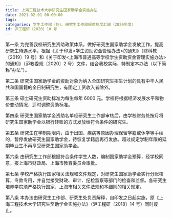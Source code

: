 ```yaml
---
title: 上海工程技术大学研究生国家助学金实施办法
date: 2021-02-01 00:00:00
tags: 
categories: 学生工作部（处）、研究生工作部规章制度汇编（2020年度）
id: 沪工程研〔2020〕10 号
---
```


第一条 为完善我校研究生资助政策体系，做好研究生国家助学金发放工作，提高研究生待遇水平，根据《关于印发<学生资助资金管理办法>的通知》（财科教〔2019〕19 号）和《关于印发<上海市普通高等学校学生资助资金管理实施办法>的通知》（沪教委规〔2020〕2 号）文件，结合我校实际，特制定本办法（以下简称“办法”）。

第二条 研究生国家助学金的资助对象为纳入全国研究生招生计划的具有中华人民共和国国籍的全日制研究生，有固定工资收入者除外。

第三条 硕士研究生资助标准为每生每年 6000 元。学校将根据经济发展水平和物价变动情况，适时调整资助标准。

第四条 研究生国家助学金资助名单经研究生工作部审核后，由学校财务处按月将研究生国家助学金以银行转账的方式发放给符合条件的研究生。

第五条 研究生在学制期限内，由于出国、疾病等原因办理保留学籍或休学等手续的，暂停发放研究生国家助学金，待恢复学籍后再行发放。超过规定学制年限的延期毕业生不再享受研究生国家助学金。

第六条 由研究生工作部根据符合条件学生人数，编制国家助学金预算，经学校同意，报上海市财政局、上海市教育委员会审批。

第七条 学校严格执行国家相关法规和文件规定，对研究生国家助学金实行分账核算，专款专用，并自觉接受财政、审计、纪检监察等部门的检查和监督。各研究生培养学院须严格执行国家、上海市相关文件法规和本细则的相关规定。

第八条 本办法由研究生工作部、研究生处负责解释，自印发之日起实施，原《上海工程技术大学研究生奖助学金实施办法》（沪工程研〔2018〕14 号）同时废止。

